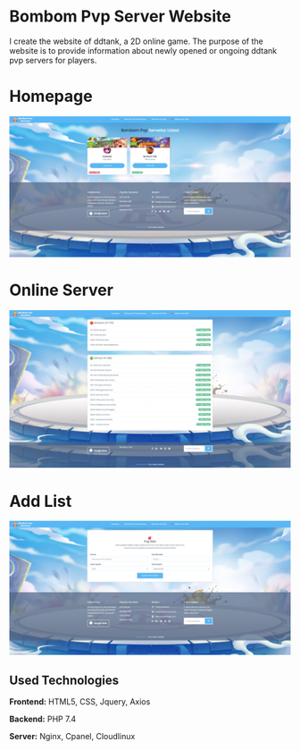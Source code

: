 
# Bombom Pvp Server Website

I create the website of ddtank, a 2D online game. The purpose of the website is to provide information about newly opened or ongoing ddtank pvp servers for players.
 




# Homepage

![Homepage](https://raw.githubusercontent.com/eyupfidan/bombompvp/master/for-readme/homepage.png)

# Online Server

![Homepage](https://raw.githubusercontent.com/eyupfidan/bombompvp/master/for-readme/online-server.png)
# Add List

![Homepage](https://raw.githubusercontent.com/eyupfidan/bombompvp/master/for-readme/add-list.png)

## Used Technologies

**Frontend:** HTML5, CSS, Jquery, Axios

**Backend:** PHP 7.4

**Server:** Nginx, Cpanel, Cloudlinux
